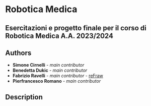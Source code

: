 # Robotica Medica
## Esercitazioni e progetto finale per il corso di Robotica Medica A.A. 2023/2024

## Authors
* **Simone Cirnelli** - *main contributor*
* **Benedetta Dukic** - *main contributor* 
* **Fabrizio Ravelli** - *main contributor* - [reFraw](https://github.com/reFraw)
* **Pierfrancesco Romano** - *main contributor*

## Description
